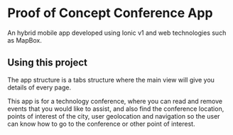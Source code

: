 Proof of Concept Conference App
==============

An hybrid mobile app developed using Ionic v1 and web technologies such as MapBox.

## Using this project

The app structure is a tabs structure where the main view will give you details of every page.

This app is for a technology conference, where you can read and remove events that you would like to assist, and also find the conference location, points of interest of the city, user geolocation and navigation so the user can know how to go to the conference or other point of interest.
